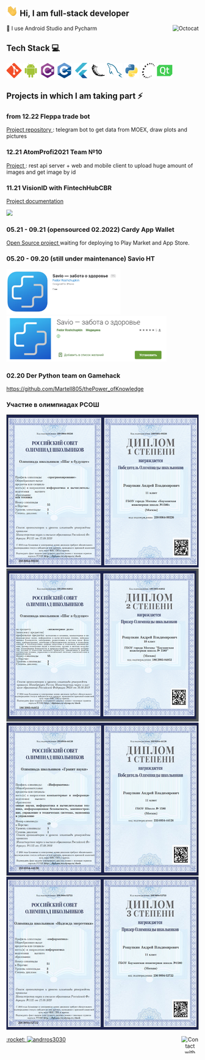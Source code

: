 ## <img src="https://raw.githubusercontent.com/andrros3030/About/main/resources/hi.gif" width="30px"> Hi, I am full-stack developer

<img align="right" alt="Octocat" height="130px" src="https://media.giphy.com/media/du3J3cXyzhj75IOgvA/giphy.gif" >

:briefcase: I use Android Studio and Pycharm

## Tech Stack :computer:

<p align="left">
    <img src="https://raw.githubusercontent.com/devicons/devicon/master/icons/git/git-original.svg" alt="git" width="40" height="40"/>
    <img src="https://raw.githubusercontent.com/devicons/devicon/master/icons/android/android-original.svg" alt="android" width="40" height="40"/>
    <img src="https://raw.githubusercontent.com/devicons/devicon/master/icons/csharp/csharp-original.svg" alt="csharp" width="40" height="40"/>
    <img src="https://raw.githubusercontent.com/devicons/devicon/master/icons/cplusplus/cplusplus-original.svg" alt="cplusplus" width="40" height="40"/>
    <img src="https://raw.githubusercontent.com/devicons/devicon/master/icons/flutter/flutter-original.svg" alt="flutter" width="40" height="40"/>
    <img src="https://raw.githubusercontent.com/devicons/devicon/master/icons/flask/flask-original.svg" alt="flask" width="40" height="40"/>
    <img src="https://raw.githubusercontent.com/devicons/devicon/master/icons/mysql/mysql-original.svg" alt="sql" width="40" height="40"/>
    <img src="https://raw.githubusercontent.com/devicons/devicon/master/icons/python/python-original.svg" alt="python3" width="40" height="40"/>
    <img src="https://raw.githubusercontent.com/devicons/devicon/master/icons/ssh/ssh-original.svg" alt="ssh" width="40" height="40"/>
    <img src="https://raw.githubusercontent.com/devicons/devicon/master/icons/qt/qt-original.svg" alt="qt" width="40" height="40"/>
</p>

## Projects in which I am taking part :zap:

### from 12.22 Fleppa trade bot
<p align="left">
    <a href="https://github.com/andrros3030/fleppa_trade_bot">
        Project repository
    </a>: telegram bot to get data from MOEX, draw plots and pictures
</p>


### 12.21 AtomProfi2021 Team №10
<p align="left">
    <a href="https://github.com/RosatomHack2021/API-interface-photo-storage">
        Project
    </a>: rest api server + web and mobile client to upload huge amount of images and get image by id
</p>

### 11.21 VisionID with FintechHubCBR
<p align="left">
    <a href="https://miro.com/app/board/o9J_lnVB7sg=/">
        Project documentation
    </a>
</p>
        <img src="https://sun9-75.userapi.com/impg/WYO4zlrtInky-nYdG1JCZbvViQlTA7P65vFQpw/XTxcBv3M8JM.jpg?size=720x1280&quality=96&sign=3f71598ce0ffefde1d941d135be07a7a&type=album" height="400"/>

### 05.21 - 09.21 (opensourced 02.2022) Cardy App Wallet
<p align="left">
    <a href="https://github.com/andrros3030/cardy/blob/safe-commit/README.md">
        Open Source project
    </a> waiting for deploying to Play Market and App Store.
</p> 

### 05.20 - 09.20 (still under maintenance) Savio HT
<div class="row">
    <a href="https://apps.apple.com/app/id1531107692">
    <img src="https://raw.githubusercontent.com/andrros3030/About/main/resources/apple.PNG" height="120"/>
    </a>
    <a href="https://play.google.com/store/apps/details?id=com.savio.app">
    <img src="https://raw.githubusercontent.com/andrros3030/About/main/resources/android.PNG" height="120"/>
    </a>
</div>

### 02.20 Der Python team on Gamehack 
https://github.com/Martell805/thePower_ofKnowledge

### Участие в олимпиадах РСОШ
<div class="row">
<img alt="Шаг в Будущее 2021" src="https://raw.githubusercontent.com/andrros3030/andrros3030/main/Portfolio/previews/%D1%88%D0%B0%D0%B3_%D0%B2_%D0%B1%D1%83%D0%B4%D1%83%D1%89%D0%B5%D0%B5_2021.jpg" height="400"/>
<img alt="Шаг в Будущее 2020" src="https://raw.githubusercontent.com/andrros3030/andrros3030/main/Portfolio/previews/%D1%88%D0%B0%D0%B3_%D0%B2_%D0%B1%D1%83%D0%B4%D1%83%D1%89%D0%B5%D0%B5_2020.jpg" height="400"/>
<img alt="Гранит Науки 2021" src="https://raw.githubusercontent.com/andrros3030/andrros3030/main/Portfolio/previews/%D0%B3%D1%80%D0%B0%D0%BD%D0%B8%D1%82_%D0%BD%D0%B0%D1%83%D0%BA%D0%B8.JPG" height="400"/>
<img alt="Надежда энергетики 2021" src="https://raw.githubusercontent.com/andrros3030/andrros3030/main/Portfolio/previews/%D0%BD%D0%B0%D0%B4%D0%B5%D0%B6%D0%B4%D0%B0_%D1%8D%D0%BD%D0%B5%D1%80%D0%B3%D0%B5%D1%82%D0%B8%D0%BA%D0%B8.JPG" height="400"/>
</div>

<p align="center">
    <a href="https://t.me/Mrghallo" target="blank">
    <img align="right" src="https://telegram.org/img/website_icon.svg" alt="Contact with me" height="45" width="45" />
</p>

<p align="left"> :rocket: <img src="https://komarev.com/ghpvc/?username=andrros3030" alt="andrros3030" /> </p>
